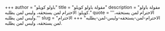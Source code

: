 +++
author = "باولو كويلو"
title = "مقولة باولو كويلو"
description = "مقولة باولو كويلو: الاحترام لمن يستحقه، وليس لمن يطلبه."
quote = '''الاحترام لمن يستحقه، وليس لمن يطلبه.''' 
slug = "الاحترام-لمن-يستحقه-وليس-لمن-يطلبه"
+++
الاحترام لمن يستحقه، وليس لمن يطلبه.

